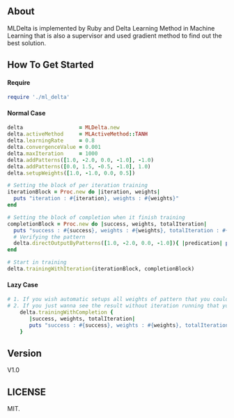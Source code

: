 ## About

MLDelta is implemented by Ruby and Delta Learning Method in Machine Learning that is also a supervisor and used gradient method to find out the best solution.

## How To Get Started

#### Require
``` ruby
require './ml_delta'
```

#### Normal Case
``` ruby
delta                  = MLDelta.new
delta.activeMethod     = MLActiveMethod::TANH
delta.learningRate     = 0.8
delta.convergenceValue = 0.001
delta.maxIteration     = 1000
delta.addPatterns([1.0, -2.0, 0.0, -1.0], -1.0)
delta.addPatterns([0.0, 1.5, -0.5, -1.0], 1.0)
delta.setupWeights([1.0, -1.0, 0.0, 0.5])

# Setting the block of per iteration training
iterationBlock = Proc.new do |iteration, weights|
  puts "iteration : #{iteration}, weights : #{weights}"
end

# Setting the block of completion when it finish training
completionBlock = Proc.new do |success, weights, totalIteration|
  puts "success : #{success}, weights : #{weights}, totalIteration : #{totalIteration}"
  # Verifying the pattern
  delta.directOutputByPatterns([1.0, -2.0, 0.0, -1.0]){ |predication| puts "predication result is #{predication}" }
end

# Start in training
delta.trainingWithIteration(iterationBlock, completionBlock)
```

#### Lazy Case
``` ruby
# 1. If you wish automatic setups all weights of pattern that you could use delta.randomWeights() to instead of delta.setupWeights().
# 2. If you just wanna see the result without iteration running that you could directly use the method as below :
	delta.trainingWithCompletion { 
	   |success, weights, totalIteration| 
	   puts "success : #{success}, weights : #{weights}, totalIteration : #{totalIteration}"
	}
```

## Version

V1.0

## LICENSE

MIT.

